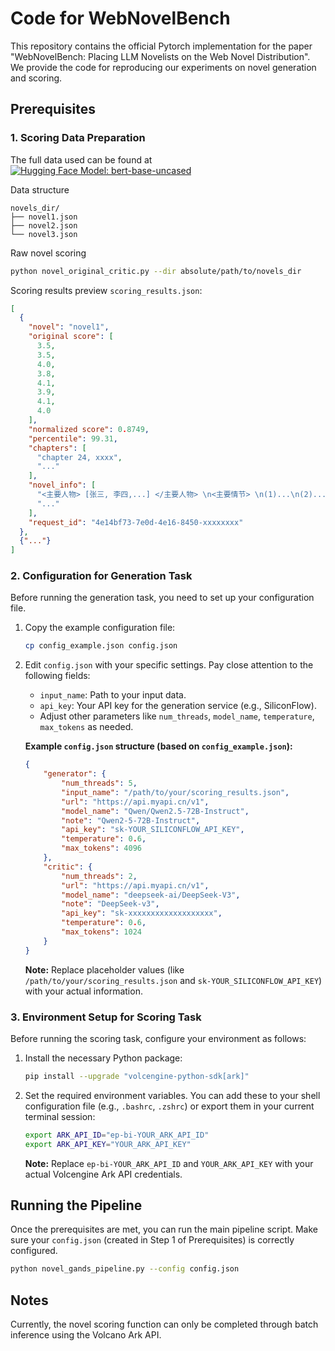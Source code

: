 # Code for WebNovelBench


This repository contains the official Pytorch implementation for the paper "WebNovelBench: Placing LLM Novelists on the Web Novel Distribution". We provide the code for reproducing our experiments on novel generation and scoring.

## Prerequisites
### 1. Scoring Data Preparation
The full data used can be found at [![Hugging Face Model: bert-base-uncased](https://img.shields.io/badge/%F0%9F%A4%97%20Model-webnovelbench-blue.svg)](https://huggingface.co/datasets/Oedon42/webnovelbench)

Data structure
```
novels_dir/
├── novel1.json
├── novel2.json
└── novel3.json
```
Raw novel scoring
```bash
python novel_original_critic.py --dir absolute/path/to/novels_dir
```
Scoring results preview `scoring_results.json`:
```json
[
  {
    "novel": "novel1",
    "original score": [
      3.5,
      3.5,
      4.0,
      3.8,
      4.1,
      3.9,
      4.1,
      4.0
    ],
    "normalized score": 0.8749,
    "percentile": 99.31,
    "chapters": [
      "chapter 24, xxxx",
      "..."
    ],
    "novel_info": [
      "<主要人物> [张三, 李四,...] </主要人物> \n<主要情节> \n(1)...\n(2)...</主要情节> \n<重要场景> [场景1, 场景2,...] </重要场景>",
      "..."
    ],
    "request_id": "4e14bf73-7e0d-4e16-8450-xxxxxxxx"
  },
  {"..."}
]
```
### 2. Configuration for Generation Task

Before running the generation task, you need to set up your configuration file.

1.  Copy the example configuration file:
    ```bash
    cp config_example.json config.json
    ```
2.  Edit `config.json` with your specific settings. Pay close attention to the following fields:
    *   `input_name`: Path to your input data.
    *   `api_key`: Your API key for the generation service (e.g., SiliconFlow).
    *   Adjust other parameters like `num_threads`, `model_name`, `temperature`, `max_tokens` as needed.

    **Example `config.json` structure (based on `config_example.json`):**
    ```json
    {
        "generator": {
            "num_threads": 5,
            "input_name": "/path/to/your/scoring_results.json",
            "url": "https://api.myapi.cn/v1",
            "model_name": "Qwen/Qwen2.5-72B-Instruct",
            "note": "Qwen2-5-72B-Instruct",
            "api_key": "sk-YOUR_SILICONFLOW_API_KEY",
            "temperature": 0.6,
            "max_tokens": 4096
        },
        "critic": {
            "num_threads": 2,
            "url": "https://api.myapi.cn/v1",
            "model_name": "deepseek-ai/DeepSeek-V3",
            "note": "DeepSeek-v3",
            "api_key": "sk-xxxxxxxxxxxxxxxxxxx",
            "temperature": 0.6,
            "max_tokens": 1024
        }
    }
    ```
    **Note:** Replace placeholder values (like `/path/to/your/scoring_results.json` and `sk-YOUR_SILICONFLOW_API_KEY`) with your actual information.

### 3. Environment Setup for Scoring Task

Before running the scoring task, configure your environment as follows:

1.  Install the necessary Python package:
    ```bash
    pip install --upgrade "volcengine-python-sdk[ark]"
    ```
2.  Set the required environment variables. You can add these to your shell configuration file (e.g., `.bashrc`, `.zshrc`) or export them in your current terminal session:
    ```bash
    export ARK_API_ID="ep-bi-YOUR_ARK_API_ID"
    export ARK_API_KEY="YOUR_ARK_API_KEY"
    ```
    **Note:** Replace `ep-bi-YOUR_ARK_API_ID` and `YOUR_ARK_API_KEY` with your actual Volcengine Ark API credentials.

## Running the Pipeline

Once the prerequisites are met, you can run the main pipeline script.
Make sure your `config.json` (created in Step 1 of Prerequisites) is correctly configured.

```bash
python novel_gands_pipeline.py --config config.json
```

## Notes

Currently, the novel scoring function can only be completed through batch inference using the Volcano Ark API.
